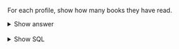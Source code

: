 ﻿For each profile, show how many books they have read.

<details>
<summary>Show answer</summary>

![](img_3.png)

</details>

<br/>

<details>
<summary>Show SQL</summary>

```sql
SELECT profile_name, COUNT(*) count
FROM profile, book_read
WHERE book_read.status='read'
  AND profile.id=book_read.profile_id
GROUP BY profile_name
ORDER BY count DESC;
```

</details>

